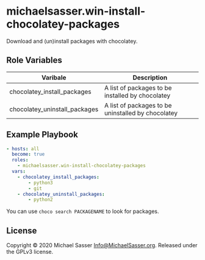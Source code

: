 # michaelsasser.win-install-chocolatey-packages

Download and (un)install packages with chocolatey. 

## Role Variables

| Varibale                      | Description                                        |
|-------------------------------|----------------------------------------------------|
| chocolatey_install_packages   | A list of packages to be installed by chocolatey   |
| chocolatey_uninstall_packages | A list of packages to be uninstalled by chocolatey |

## Example Playbook

```yaml
- hosts: all
  become: true
  roles:
    - michaelsasser.win-install-chocolatey-packages
  vars:
    - chocolatey_install_packages:
        - python3
        - git
    - chocolatey_uninstall_packages:
        - python2
```

You can use `choco search PACKAGENAME` to look for packages.

## License

Copyright &copy; 2020 Michael Sasser <Info@MichaelSasser.org>. Released under
the GPLv3 license.
